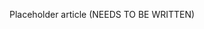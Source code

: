 <!--
title: "Instrumentation"
description: "Overview of instrumentation"
tags: "assessment instrumentation"
-->

Placeholder article (NEEDS TO BE WRITTEN)